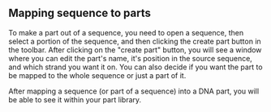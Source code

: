 ## Mapping sequence to parts

To make a part out of a sequence, you need to open a sequence, then select a portion of the sequence, and then clicking the create part button in the toolbar. After clicking on the "create part" button, you will see a window where you can edit the part's name, it's position in the source sequence, and which strand you want it on. You can also decide if you want the part to be mapped to the whole sequence or just a part of it.

After mapping a sequence (or part of a sequence) into a DNA part, you will be able to see it within your part library.
